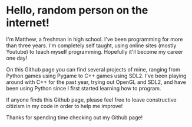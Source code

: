 # Hello, random person on the internet!

I'm Matthew, a freshman in high school. I've been programming for more than three years.
I'm completely self taught, using online sites (mostly Youtube) to teach myself programming.
Hopefully it'll become my career one day!

On this Github page you can find several projects of mine, ranging from Python games using Pygame to C++ games using SDL2. I've been playing around with C++ for the past year, trying out OpenGL and SDL2, and have been using Python since I first started learning how to program.

If anyone finds this Github page, please feel free to leave constructive citizism in my code in order to help me improve!

Thanks for spending time checking out my Github page!
